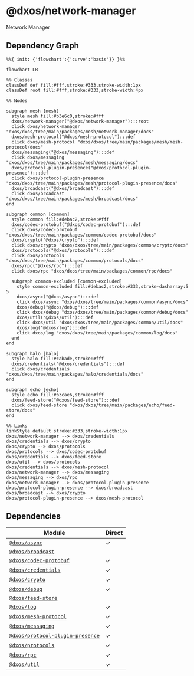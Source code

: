 # @dxos/network-manager

Network Manager

## Dependency Graph

```mermaid
%%{ init: {'flowchart':{'curve':'basis'}} }%%

flowchart LR

%% Classes
classDef def fill:#fff,stroke:#333,stroke-width:1px
classDef root fill:#fff,stroke:#333,stroke-width:4px

%% Nodes

subgraph mesh [mesh]
  style mesh fill:#b3e6c0,stroke:#fff
  dxos/network-manager("@dxos/network-manager"):::root
  click dxos/network-manager "dxos/dxos/tree/main/packages/mesh/network-manager/docs"
  dxos/mesh-protocol("@dxos/mesh-protocol"):::def
  click dxos/mesh-protocol "dxos/dxos/tree/main/packages/mesh/mesh-protocol/docs"
  dxos/messaging("@dxos/messaging"):::def
  click dxos/messaging "dxos/dxos/tree/main/packages/mesh/messaging/docs"
  dxos/protocol-plugin-presence("@dxos/protocol-plugin-presence"):::def
  click dxos/protocol-plugin-presence "dxos/dxos/tree/main/packages/mesh/protocol-plugin-presence/docs"
  dxos/broadcast("@dxos/broadcast"):::def
  click dxos/broadcast "dxos/dxos/tree/main/packages/mesh/broadcast/docs"
end

subgraph common [common]
  style common fill:#debac2,stroke:#fff
  dxos/codec-protobuf("@dxos/codec-protobuf"):::def
  click dxos/codec-protobuf "dxos/dxos/tree/main/packages/common/codec-protobuf/docs"
  dxos/crypto("@dxos/crypto"):::def
  click dxos/crypto "dxos/dxos/tree/main/packages/common/crypto/docs"
  dxos/protocols("@dxos/protocols"):::def
  click dxos/protocols "dxos/dxos/tree/main/packages/common/protocols/docs"
  dxos/rpc("@dxos/rpc"):::def
  click dxos/rpc "dxos/dxos/tree/main/packages/common/rpc/docs"

  subgraph common-excluded [common-excluded]
    style common-excluded fill:#debac2,stroke:#333,stroke-dasharray:5 5
    dxos/async("@dxos/async"):::def
    click dxos/async "dxos/dxos/tree/main/packages/common/async/docs"
    dxos/debug("@dxos/debug"):::def
    click dxos/debug "dxos/dxos/tree/main/packages/common/debug/docs"
    dxos/util("@dxos/util"):::def
    click dxos/util "dxos/dxos/tree/main/packages/common/util/docs"
    dxos/log("@dxos/log"):::def
    click dxos/log "dxos/dxos/tree/main/packages/common/log/docs"
  end
end

subgraph halo [halo]
  style halo fill:#cabade,stroke:#fff
  dxos/credentials("@dxos/credentials"):::def
  click dxos/credentials "dxos/dxos/tree/main/packages/halo/credentials/docs"
end

subgraph echo [echo]
  style echo fill:#b3cae6,stroke:#fff
  dxos/feed-store("@dxos/feed-store"):::def
  click dxos/feed-store "dxos/dxos/tree/main/packages/echo/feed-store/docs"
end

%% Links
linkStyle default stroke:#333,stroke-width:1px
dxos/network-manager --> dxos/credentials
dxos/credentials --> dxos/crypto
dxos/crypto --> dxos/protocols
dxos/protocols --> dxos/codec-protobuf
dxos/credentials --> dxos/feed-store
dxos/util --> dxos/protocols
dxos/credentials --> dxos/mesh-protocol
dxos/network-manager --> dxos/messaging
dxos/messaging --> dxos/rpc
dxos/network-manager --> dxos/protocol-plugin-presence
dxos/protocol-plugin-presence --> dxos/broadcast
dxos/broadcast --> dxos/crypto
dxos/protocol-plugin-presence --> dxos/mesh-protocol
```

## Dependencies

| Module | Direct |
|---|---|
| [`@dxos/async`](../../../common/async/docs/README.md) | &check; |
| [`@dxos/broadcast`](../../broadcast/docs/README.md) |  |
| [`@dxos/codec-protobuf`](../../../common/codec-protobuf/docs/README.md) | &check; |
| [`@dxos/credentials`](../../../halo/credentials/docs/README.md) | &check; |
| [`@dxos/crypto`](../../../common/crypto/docs/README.md) | &check; |
| [`@dxos/debug`](../../../common/debug/docs/README.md) | &check; |
| [`@dxos/feed-store`](../../../echo/feed-store/docs/README.md) |  |
| [`@dxos/log`](../../../common/log/docs/README.md) | &check; |
| [`@dxos/mesh-protocol`](../../mesh-protocol/docs/README.md) | &check; |
| [`@dxos/messaging`](../../messaging/docs/README.md) | &check; |
| [`@dxos/protocol-plugin-presence`](../../protocol-plugin-presence/docs/README.md) | &check; |
| [`@dxos/protocols`](../../../common/protocols/docs/README.md) | &check; |
| [`@dxos/rpc`](../../../common/rpc/docs/README.md) | &check; |
| [`@dxos/util`](../../../common/util/docs/README.md) | &check; |
